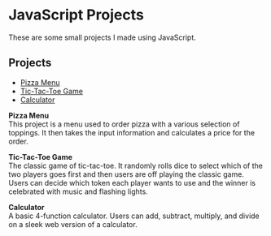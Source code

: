 # JavaScript Projects

These are some small projects I made using JavaScript.

## Projects
-  [Pizza Menu](https://github.com/Poviuxs/Pizza_Project)
- [Tic-Tac-Toe Game](https://github.com/Poviuxs/JavaScript-Projects/tree/main/TicTacToe)
- [Calculator](https://github.com/Poviuxs/JavaScript-Projects/tree/main/Basic%20JavaScript%20Projects/Calculator%20assigment%20)

 **Pizza Menu**  
  This project is a menu used to order pizza with a various selection of toppings. It then takes the input information and calculates a price for the order.

 **Tic-Tac-Toe Game**  
  The classic game of tic-tac-toe. It randomly rolls dice to select which of the two players goes first and then users are off playing the classic game. Users can decide which token each player wants to use and the winner is celebrated with music and flashing lights.

 **Calculator**  
  A basic 4-function calculator. Users can add, subtract, multiply, and divide on a sleek web version of a calculator.

